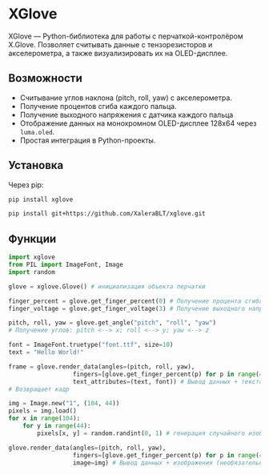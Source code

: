# XGlove

XGlove — Python-библиотека для работы с перчаткой-контролёром X.Glove. 
Позволяет считывать данные с тензорезисторов и акселерометра, а также визуализировать их на OLED-дисплее.

## Возможности

- Считывание углов наклона (pitch, roll, yaw) с акселерометра.
- Получение процентов сгиба каждого пальца.
- Получение выходного напряжения с датчика каждого пальца
- Отображение данных на монохромном OLED-дисплее 128x64 через `luma.oled`. 
- Простая интеграция в Python-проекты.

## Установка

Через pip:

```bash
pip install xglove
```
```bash
pip install git+https://github.com/XaleraBLT/xglove.git
```

## Функции
```python
import xglove
from PIL import ImageFont, Image
import random

glove = xglove.Glove() # инициализация объекта перчатки

finger_percent = glove.get_finger_percent(0) # Получение процента сгиба пальца 0
finger_voltage = glove.get_finger_voltage(3) # Получение выходного напряжения из пальца 3

pitch, roll, yaw = glove.get_angle("pitch", "roll", "yaw") 
# Получение углов: pitch <--> x; roll <--> y; yaw <--> z

font = ImageFont.truetype("font.ttf", size=10)
text = "Hello World!"

frame = glove.render_data(angles=(pitch, roll, yaw), 
                  fingers=[glove.get_finger_percent(p) for p in range(4)],
                  text_attributes=(text, font)) # Вывод данных + текста (необязательно)
# Возвращает кадр

img = Image.new("1", (104, 44))
pixels = img.load()
for x in range(104):
    for y in range(44):
        pixels[x, y] = random.randint(0, 1) # генерация случайного изображения 104x44

glove.render_data(angles=(pitch, roll, yaw), 
                  fingers=[glove.get_finger_percent(p) for p in range(4)],
                  image=img) # Вывод данных + изображения (необязательно)
```